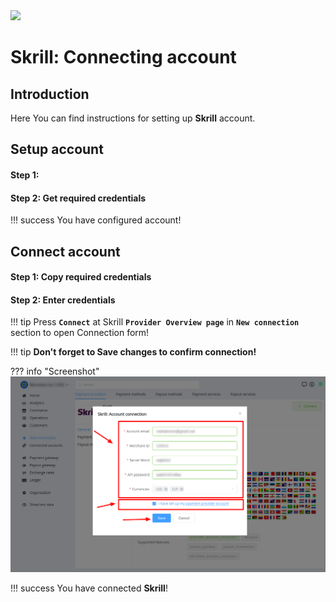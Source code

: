 <img src="https://static.openfintech.io/payment_providers/skrill/logo.svg?w=400" width="400px">

# Skrill: Connecting account

## Introduction

Here You can find  instructions for setting up **Skrill**  account.

## Setup account

#### Step 1: 



#### Step 2: Get required credentials


!!! success
    You have configured account!




## Connect account

#### Step 1: Copy required credentials


#### Step 2: Enter credentials

!!! tip
    Press **```Connect```** at Skrill **```Provider Overview page```** in **```New connection```** section to open Connection form!


!!! tip
    **Don't forget to Save changes to confirm connection!**

??? info "Screenshot"
    [![Connect](images/skrill-step_connect.png)](images/skrill-step_connect.png)


!!! success
    You have connected **Skrill**!